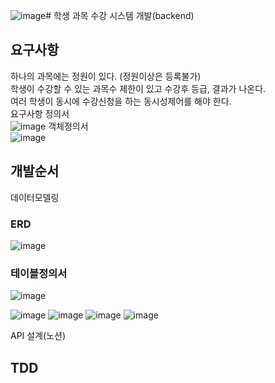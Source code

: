 ![image](https://github.com/MyoungSoo7/tdd-start/assets/13523622/8d88e39e-5d13-40fc-99b3-b5976306c4e8)# 학생 과목 수강 시스템 개발(backend)

## 요구사항
하나의 과목에는 정원이 있다. (정원이상은 등록불가) <br>
학생이 수강할 수 있는 과목수 제한이 있고 수강후 등급, 결과가 나온다. <br>
여러 학생이 동시에 수강신청을 하는 동시성제어를 해야 한다. <br>
요구사항 정의서<br>
![image](https://github.com/MyoungSoo7/tdd-start/assets/13523622/6ce52a32-52c4-414d-9a1a-87787f750103)
객체정의서 <br>
![image](https://github.com/MyoungSoo7/tdd-start/assets/13523622/8cc477c6-a62f-4b50-9748-d6805eb084f8)



## 개발순서
데이터모델링<br>
### ERD
![image](https://github.com/MyoungSoo7/tdd-start/assets/13523622/84b4541b-ef29-43af-ad0e-7d72772dc70f)
### 테이블정의서
![image](https://github.com/MyoungSoo7/tdd-start/assets/13523622/70375533-4cf6-4791-bfbf-f4ab8adacb83)


![image](https://github.com/MyoungSoo7/tdd-start/assets/13523622/54b4dd5b-6cd5-4648-846c-459b7bc0bca7)
![image](https://github.com/MyoungSoo7/tdd-start/assets/13523622/466434ce-6a5d-4e05-b05a-a724f2dbaf3e)
![image](https://github.com/MyoungSoo7/tdd-start/assets/13523622/d72e50b1-eb28-4354-955d-2e8f2205989b)
![image](https://github.com/MyoungSoo7/tdd-start/assets/13523622/469736c7-7167-4e67-9530-a2f3d18c1855)



API 설계(노션)<br>

## TDD




